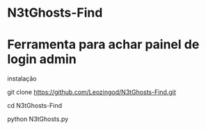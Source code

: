 # N3tGhosts-Find
# Ferramenta para achar painel de login admin

instalação 

git clone https://github.com/Leozingod/N3tGhosts-Find.git

cd N3tGhosts-Find

python N3tGhosts.py
